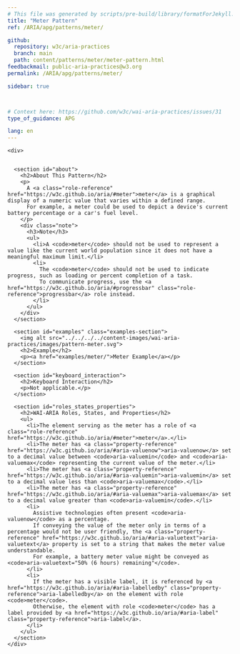```yaml
---
# This file was generated by scripts/pre-build/library/formatForJekyll.js
title: "Meter Pattern"
ref: /ARIA/apg/patterns/meter/

github:
  repository: w3c/aria-practices
  branch: main
  path: content/patterns/meter/meter-pattern.html
feedbackmail: public-aria-practices@w3.org
permalink: /ARIA/apg/patterns/meter/

sidebar: true



# Context here: https://github.com/w3c/wai-aria-practices/issues/31
type_of_guidance: APG

lang: en
---
```

<meta charset="UTF-8" />
<meta content="width=device-width, initial-scale=1.0" name="viewport" />
<title>Meter Pattern</title>

<script src="../../../../content-assets/wai-aria-practices/shared/js/highlight.pack.js"></script>
<script src="../../../../content-assets/wai-aria-practices/shared/js/app.js"></script>

<script
  data-read-this-first="showImage:false"
  src="../../../../content-assets/wai-aria-practices/shared/js/read-this-first.js"
></script>


<link 
  rel="stylesheet"
  href="{{ '/content-assets/wai-aria-practices/styles.css' | relative_url }}"
>
<!-- Code highlighting styles -->
<link 
  rel="stylesheet"
  href="{{ '/content-assets/wai-aria-practices/shared/css/github.css' | relative_url }}"
>

<script>
const addBodyClass = undefined;
const enableSidebar = true;
if (addBodyClass) document.body.classList.add(addBodyClass);
if (enableSidebar) document.body.classList.add('has-sidebar');
</script>
    

<script>
    const parentPage = window.location.pathname.match(
      /\/(patterns|practices|about)\//
    )?.[1];
    if (parentPage) {
      const parentHref = 'a[href*="' + parentPage + '"]';
      document.querySelector(parentHref).classList.add('active');
    }
  </script>
<div>

    <div>
      

      <section id="about">
        <h2>About This Pattern</h2>
        <p>
          A <a class="role-reference" href="https://w3c.github.io/aria/#meter">meter</a> is a graphical display of a numeric value that varies within a defined range.
          For example, a meter could be used to depict a device's current battery percentage or a car's fuel level.
        </p>
        <div class="note">
          <h3>Note</h3>
          <ul>
            <li>A <code>meter</code> should not be used to represent a value like the current world population since it does not have a meaningful maximum limit.</li>
            <li>
              The <code>meter</code> should not be used to indicate progress, such as loading or percent completion of a task.
              To communicate progress, use the <a href="https://w3c.github.io/aria/#progressbar" class="role-reference">progressbar</a> role instead.
            </li>
          </ul>
        </div>
      </section>

      <section id="examples" class="examples-section">
        <img alt src="../../../../content-images/wai-aria-practices/images/pattern-meter.svg">
        <h2>Example</h2>
        <p><a href="examples/meter/">Meter Example</a></p>
      </section>

      <section id="keyboard_interaction">
        <h2>Keyboard Interaction</h2>
        <p>Not applicable.</p>
      </section>

      <section id="roles_states_properties">
        <h2>WAI-ARIA Roles, States, and Properties</h2>
        <ul>
          <li>The element serving as the meter has a role of <a class="role-reference" href="https://w3c.github.io/aria/#meter">meter</a>.</li>
          <li>The meter has <a class="property-reference" href="https://w3c.github.io/aria/#aria-valuenow">aria-valuenow</a> set to a decimal value between <code>aria-valuemin</code> and <code>aria-valuemax</code> representing the current value of the meter.</li>
          <li>The meter has <a class="property-reference" href="https://w3c.github.io/aria/#aria-valuemin">aria-valuemin</a> set to a decimal value less than <code>aria-valuemax</code>.</li>
          <li>The meter has <a class="property-reference" href="https://w3c.github.io/aria/#aria-valuemax">aria-valuemax</a> set to a decimal value greater than <code>aria-valuemin</code>.</li>
          <li>
            Assistive technologies often present <code>aria-valuenow</code> as a percentage.
            If conveying the value of the meter only in terms of a percentage would not be user friendly, the <a class="property-reference" href="https://w3c.github.io/aria/#aria-valuetext">aria-valuetext</a> property is set to a string that makes the meter value understandable.
            For example, a battery meter value might be conveyed as <code>aria-valuetext="50% (6 hours) remaining"</code>.
          </li>
          <li>
            If the meter has a visible label, it is referenced by <a href="https://w3c.github.io/aria/#aria-labelledby" class="property-reference">aria-labelledby</a> on the element with role <code>meter</code>.
            Otherwise, the element with role <code>meter</code> has a label provided by <a href="https://w3c.github.io/aria/#aria-label" class="property-reference">aria-label</a>.
          </li>
        </ul>
      </section>
    </div>
  
</div>
<script
  src="{{ '/content-assets/wai-aria-practices/shared/js/skipto.js' | relative_url }}"
  data-skipto="colorTheme:aria; displayOption:popup; containerElement:div"
></script>

